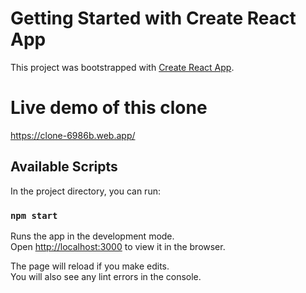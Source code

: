 # Getting Started with Create React App

This project was bootstrapped with [Create React App](https://github.com/facebook/create-react-app).
# Live demo of this clone
https://clone-6986b.web.app/

## Available Scripts

In the project directory, you can run:

### `npm start`

Runs the app in the development mode.\
Open [http://localhost:3000](http://localhost:3000) to view it in the browser.

The page will reload if you make edits.\
You will also see any lint errors in the console.

